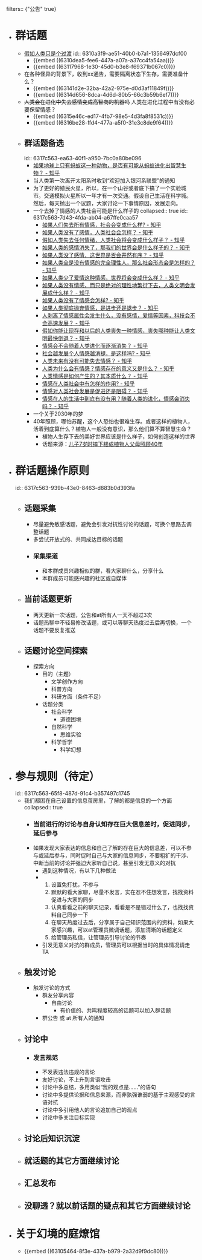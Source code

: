 filters:: {"公告" true}

- # 群话题
	- [假如人类只是个过渡](https://blog.sciencenet.cn/home.php?mod=space&uid=3408518&do=blog&id=1322974)
	  id:: 6310a3f9-ae51-40b0-b7a1-1356497dcf00
		- {{embed ((6310dea5-fee6-447a-a07a-a37cc4fa54aa))}}
		- {{embed ((63117968-1e30-45d0-b3e8-f69371b067c0))}}
	- 在各种怪异的背景下，收到xx通告，需要隔离状态下生存，需要准备什么？
		- {{embed ((63141d2e-32ba-42a2-975e-d0d3af11849f))}}
		- {{embed ((6314d656-8dca-4d6d-80b5-66c3b59b6ef7))}}
	- ~~人类会在进化中失去感情变成高智商的机器吗~~ 人类在进化过程中有没有必要保留情感？
		- {{embed ((6315e46c-ed17-4fb7-98e5-4d3fa8f8531c))}}
		- {{embed ((6316be28-ffd4-477a-a5f0-31e3c8de9f64))}}
	- ## 群话题备选
	  id:: 6317c563-ea63-40f1-a950-7bc0a80be096
		- [如果地球上只有蚂蚁这一种动物，是否有可能从蚂蚁进化出智慧生物？ - 知乎](https://www.zhihu.com/question/551632432)
		- 当人类第一次离开太阳系时收到“欢迎加入银河系联盟”的通知
		- 为了更好的殖民火星，所以，在一个山谷或者底下搞了一个实验城市。交通模拟火星所以一年才有一次交通。假设自己生活在科学城。然后，每天抛出一个议题，大家讨论一下事情原因，发展走向。
		- 一个去掉了情感的人类社会可能是什么样子的
		  collapsed:: true
		  id:: 6317c563-7d43-4fda-ab04-a67ffe0caa57
			- [如果人们失去所有情感，社会会变成什么样? - 知乎](https://www.zhihu.com/question/273915091)
			- [如果人类没有了感情，人类社会会怎样？ - 知乎](https://www.zhihu.com/question/39421079)
			- [假如人类失去任何情绪，人类社会将会变成什么样子？ - 知乎](https://www.zhihu.com/question/517518670)
			- [如果人类的感情消失了，那我们的世界会是什么样子的？ - 知乎](https://www.zhihu.com/question/316325267)
			- [如果人类没了感情，这世界是否会井然有序？ - 知乎](https://www.zhihu.com/question/490633385/answer/2158174419)
			- [如果人类全是没有情感的完全理性人，那么社会形态会是怎样的？ - 知乎](https://www.zhihu.com/question/459931181)
			- [如果人类少了爱情这种情感，世界将会变成什么样？ - 知乎](https://www.zhihu.com/question/442863045)
			- [如果人类没有情感，而只是绝对的理性地繁衍下去，人类文明会发展成什么样？ - 知乎](https://www.zhihu.com/question/394447099)
			- [如果人类没有了情感会怎样? - 知乎](https://www.zhihu.com/question/343888296)
			- [如果人类彻底抛弃情感，是进步还是退步？ - 知乎](https://www.zhihu.com/question/31651175)
			- [人剥离了情感属性会发生什么，没有感情，爱情等因素，科技会不会高速发展？ - 知乎](https://www.zhihu.com/question/37699786)
			- [假如你能让现存和以后的人类丧失一种情感，丧失哪种能让人类文明最快倒退？ - 知乎](https://www.zhihu.com/question/322731061)
			- [情感会不会随着人类进化而逐渐消失？ - 知乎](https://www.zhihu.com/question/27997378)
			- [社会越发展个人情感越消褪，是这样吗? - 知乎](https://www.zhihu.com/question/507310290)
			- [人类未来有没有可能失去情感？ - 知乎](https://www.zhihu.com/question/325312933)
			- [人类为什么会有情感？情感存在的意义又是什么？ - 知乎](https://www.zhihu.com/question/274687168)
			- [人类情感是如何产生的？其本质什么？ - 知乎](https://www.zhihu.com/question/310769236)
			- [情感在人类社会中有怎样的作用? - 知乎](https://www.zhihu.com/question/342167836)
			- [情感对人类社会发展是促进还是阻碍？ - 知乎](https://www.zhihu.com/question/385430152)
			- [情感在人的生活中到底有没有用？随着人类的进化，情感会消失吗？ - 知乎](https://www.zhihu.com/question/29556220)
		- 一个关于2030年的梦
		- 40年照顾，哪怕苏醒，这个人恐怕也很难生存。或者这样的植物人，活着到底算什么？植物人一般没有意识，那么他们算不算智慧生命？
			- 植物人生存下去的美好世界应该是什么样子，如何创造这样的世界
			- 话题来源：[儿子7岁时摔下楼成植物人父母照顾40年](https://m.weibo.cn/status/4810672737879466?sourceType=weixin&from=10C3495010&wm=9012_2005&featurecode=newtitle)
- # 群话题操作原则
  id:: 6317c563-939b-43e0-8463-d883b0d393fa
	- ## 话题采集
		- 尽量避免敏感话题，避免会引发对抗性讨论的话题，可换个思路去调整话题
		- 多尝试开放式的、共同成达目标的话题
		- ### 采集渠道
			- 和本群成员兴趣相似的群，看大家聊什么，分享什么
			- 本群成员可能感兴趣的社区或自媒体
	- ## 当前话题更新
		- 两天更新一次话题，公告和at所有人一天不超过3次
		- 话题热聊中不轻易修改话题，或可以等聊天热度过去后再切换，一个话题不要反复推送
	- ## 话题讨论空间探索
		- 探索方向
			- 目的（主题）
				- 文学创作方向
				- 科普方向
				- 科研方面（条件不足）
			- 话题分类
				- 社会科学
					- 道德困境
				- 自然科学
					- 思维实验
				- 科学哲学
					- 科学幻想
- # 参与规则（待定）
  id:: 6317c563-65f8-487d-91c4-b357497c1745
	- 我们都困在自己设置的信息茧房里，了解的都是信息的一个方面
	  collapsed:: true
		- ### 当前进行的讨论与自身认知存在巨大信息差时，促进同步，延后参与
		- 如果发现大家表达的信息和自己了解的存在巨大的信息差，可以不参与或延后参与，同时促时自己与大家的信息同步，不要粗犷的干涉、中断当前的讨论并强迫大家听自己说，甚至引发无意义的对抗
			- 遇到这种情况，有以下几种做法
			- 1. 设置免打扰，不参与
			  2. 默默的看大家聊，尽量不发言，实在忍不住想发言，找找资料促进与大家的同步
			  3. 认真看看之前的聊天记录，看看是不是错过什么了，也找找资料自己同步一下
			  4. 在聊天热度过去后，分享属于自己知识范围内的资料，如果大家感兴趣，可以at管理员微调话题，添加清晰的话题定义
			  5. 给管理员私信，让管理员引导讨论的节奏
			- 引发无意义对抗的群成员，管理员可以根据当时的具体情况请走TA
	- ## 触发讨论
		- 触发讨论的方式
			- 群友分享内容
				- 自由讨论
					- 有价值的、共鸣程度较高的话题可以加入群话题
			- 群公告 或 at 所有人的通知
	- ## 讨论中
		- ### 发言规范
			- 不发表违法违规的言论
			- 友好讨论，不上升到言语攻击
			- 讨论中多总结，多用类似“我的观点是……”的语句
			- 讨论中多提供论据和信息来源，而非孰强谁弱的基于主观感受的言语对抗
			- 讨论中多引用他人的言论追加自己的观点
			- 讨论中多关注目标实现
	- ## 讨论后知识沉淀
	- ## 就话题的其它方面继续讨论
	- ## 汇总发布
	- ## 没聊透？就以前话题的疑点和其它方面继续讨论
- # 关于幻境的庭燎馆
	- {{embed ((63105464-8f3e-437a-b979-2a32d9f9dc80))}}